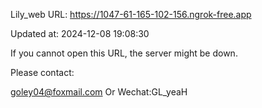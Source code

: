 Lily_web URL: https://1047-61-165-102-156.ngrok-free.app

Updated at: 2024-12-08 19:08:30

If you cannot open this URL, the server might be down.

Please contact: 

goley04@foxmail.com Or Wechat:GL_yeaH